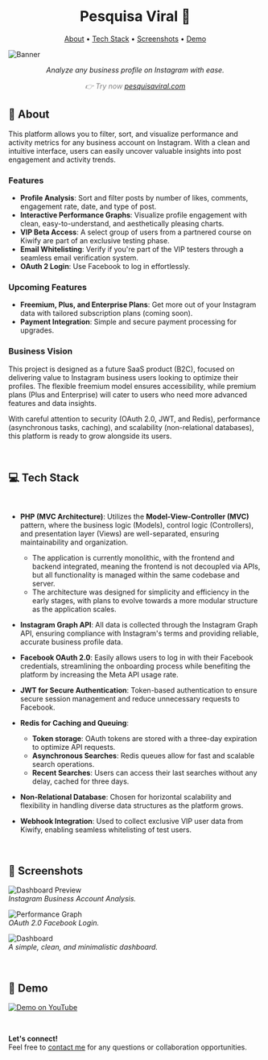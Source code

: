 <h1 align="center" style="font-weight: bold;">Pesquisa Viral 🌟</h1>

<p align="center">
 <a href="#about">About</a> • 
 <a href="#tech">Tech Stack</a> •  
 <a href="#screenshots">Screenshots</a> • 
 <a href="#demo">Demo</a>
</p>

![Banner](https://github.com/felipebpassos/ViralSearch/blob/main/pv1.png?raw=true)

<p align="center">
    <i>Analyze any business profile on Instagram with ease.</i>
</p>

<p align="center" style="color: gray;">
    <i>👉 Try now <a href="https://pesquisaviral.com">pesquisaviral.com</a></i>
</p>

<h2 id="about">📝 About</h2>

This platform allows you to filter, sort, and visualize performance and activity metrics for any business account on Instagram. With a clean and intuitive interface, users can easily uncover valuable insights into post engagement and activity trends. 

### **Features**

- **Profile Analysis**: Sort and filter posts by number of likes, comments, engagement rate, date, and type of post.
- **Interactive Performance Graphs**: Visualize profile engagement with clean, easy-to-understand, and aesthetically pleasing charts.
- **VIP Beta Access**: A select group of users from a partnered course on Kiwify are part of an exclusive testing phase.
- **Email Whitelisting**: Verify if you're part of the VIP testers through a seamless email verification system.
- **OAuth 2 Login**: Use Facebook to log in effortlessly.

### **Upcoming Features**

- **Freemium, Plus, and Enterprise Plans**: Get more out of your Instagram data with tailored subscription plans (coming soon).
- **Payment Integration**: Simple and secure payment processing for upgrades.

### **Business Vision**

This project is designed as a future SaaS product (B2C), focused on delivering value to Instagram business users looking to optimize their profiles. The flexible freemium model ensures accessibility, while premium plans (Plus and Enterprise) will cater to users who need more advanced features and data insights.

With careful attention to security (OAuth 2.0, JWT, and Redis), performance (asynchronous tasks, caching), and scalability (non-relational databases), this platform is ready to grow alongside its users.

<br>

<h2 id="tech">💻 Tech Stack</h2>

<br>

- **PHP (MVC Architecture)**: Utilizes the **Model-View-Controller (MVC)** pattern, where the business logic (Models), control logic (Controllers), and presentation layer (Views) are well-separated, ensuring maintainability and organization.
  - The application is currently monolithic, with the frontend and backend integrated, meaning the frontend is not decoupled via APIs, but all functionality is managed within the same codebase and server.
  - The architecture was designed for simplicity and efficiency in the early stages, with plans to evolve towards a more modular structure as the application scales.

- **Instagram Graph API**: All data is collected through the Instagram Graph API, ensuring compliance with Instagram's terms and providing reliable, accurate business profile data.
- **Facebook OAuth 2.0**: Easily allows users to log in with their Facebook credentials, streamlining the onboarding process while benefiting the platform by increasing the Meta API usage rate.
- **JWT for Secure Authentication**: Token-based authentication to ensure secure session management and reduce unnecessary requests to Facebook.
- **Redis for Caching and Queuing**:
  - **Token storage**: OAuth tokens are stored with a three-day expiration to optimize API requests.
  - **Asynchronous Searches**: Redis queues allow for fast and scalable search operations.
  - **Recent Searches**: Users can access their last searches without any delay, cached for three days.
- **Non-Relational Database**: Chosen for horizontal scalability and flexibility in handling diverse data structures as the platform grows.
- **Webhook Integration**: Used to collect exclusive VIP user data from Kiwify, enabling seamless whitelisting of test users.

<br>

<h2 id="screenshots">📱 Screenshots</h2>

![Dashboard Preview](https://github.com/felipebpassos/ViralSearch/blob/main/pv2.png?raw=true)  
_Instagram Business Account Analysis._

![Performance Graph](https://github.com/felipebpassos/ViralSearch/blob/main/pv3.png?raw=true)  
_OAuth 2.0 Facebook Login._

![Dashboard](https://github.com/felipebpassos/ViralSearch/blob/main/pv1.png?raw=true)  
_A simple, clean, and minimalistic dashboard._

<br>

<h2 id="demo">🚀 Demo</h2>

[![Demo on YouTube](https://img.shields.io/badge/YouTube-Demo-red?style=for-the-badge&logo=youtube)](https://youtu.be/OjWBcroxG0Y)

<br>

**Let's connect!**  
Feel free to [contact me](mailto:contato@simplifyweb.com.br) for any questions or collaboration opportunities.
